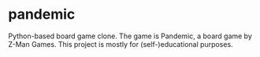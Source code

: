 # pandemic
Python-based board game clone. The game is Pandemic, a board game by Z-Man Games. This project is mostly for (self-)educational purposes.
